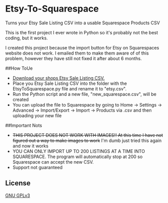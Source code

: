 # Etsy-To-Squarespace
Turns your Etsy Sale Listing CSV into a usable Squarespace Products CSV

This is the first project I ever wrote in Python so it's probably not the best coding, but it works.

I created this project because the import button for Etsy on Squarespaces website does not work. I emailed them to make them aware of of this problem, however they have still not fixed it after about 6 months.

##How ToUe
- [Download your shops Etsy Sale Listing CSV.](https://help.etsy.com/hc/en-us/articles/360000343508-How-to-Download-Your-Listing-Information?segment=selling)
- Place you Etsy Sale Listing CSV into the folder with the EtsyToSquarespace.py file and rename it to "etsy.csv".
- Run the Python script and a new file, "new_squarespace.csv", will be created
- You can upload the file to Squarespace by going to Home -> Settings -> Advanced -> Import/Export -> Import -> Products via .csv and then uploading your new file

##Important Nots
- ~~THIS PROJECT DOES NOT WORK WITH IMAGES!! At this time I have not figured out a way to make images to work~~ I'm dumb just tried this again and now it works
- YOU CAN ONLY IMPORT UP TO 200 LISTINGS AT A TIME INTO SQUARESPACE. The program will automatically stop at 200 so Squarespace can accept the new CSV.
- Support not guaranteed

## License
[GNU GPLv3](https://choosealicense.com/licenses/gpl-3.0/)
